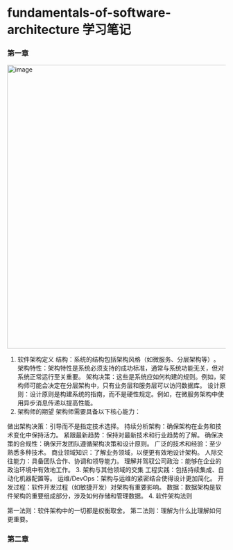 # fundamentals-of-software-architecture 学习笔记

### 第一章
<img width="653" alt="image" src="https://github.com/user-attachments/assets/0f8fb6e9-c7a5-4ce3-91cf-01ccf2f8741f">

1. 软件架构定义
结构：系统的结构包括架构风格（如微服务、分层架构等）​​。
架构特性：架构特性是系统必须支持的成功标准，通常与系统功能无关，但对系统正常运行至关重要​​。
架构决策：这些是系统应如何构建的规则。例如，架构师可能会决定在分层架构中，只有业务层和服务层可以访问数据库​​。
设计原则：设计原则是构建系统的指南，而不是硬性规定。例如，在微服务架构中使用异步消息传递以提高性能​​。
2. 架构师的期望
架构师需要具备以下核心能力：

做出架构决策：引导而不是指定技术选择​​。
持续分析架构：确保架构在业务和技术变化中保持活力​​。
紧跟最新趋势：保持对最新技术和行业趋势的了解​​。
确保决策的合规性：确保开发团队遵循架构决策和设计原则​​。
广泛的技术和经验：至少熟悉多种技术​​。
商业领域知识：了解业务领域，以便更有效地设计架构​​。
人际交往能力：具备团队合作、协调和领导能力​​。
理解并驾驭公司政治：能够在企业的政治环境中有效地工作​​。
3. 架构与其他领域的交集
工程实践：包括持续集成、自动化机器配置等​​。
运维/DevOps：架构与运维的紧密结合使得设计更加简化​​。
开发过程：软件开发过程（如敏捷开发）对架构有重要影响​​。
数据：数据架构是软件架构的重要组成部分，涉及如何存储和管理数据​​。
4. 软件架构法则

第一法则：软件架构中的一切都是权衡取舍​​。
第二法则：理解为什么比理解如何更重要​​。

### 第二章


